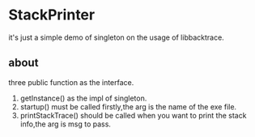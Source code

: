 # StackPrinter
it's just a simple demo of singleton on the usage of libbacktrace.

## about
three public function as the interface.
1. getInstance() as the impl of singleton.
2. startup() must be called firstly,the arg is the name of the exe file.
3. printStackTrace() should be called when you want to print the stack info,the arg is msg to pass.
  
